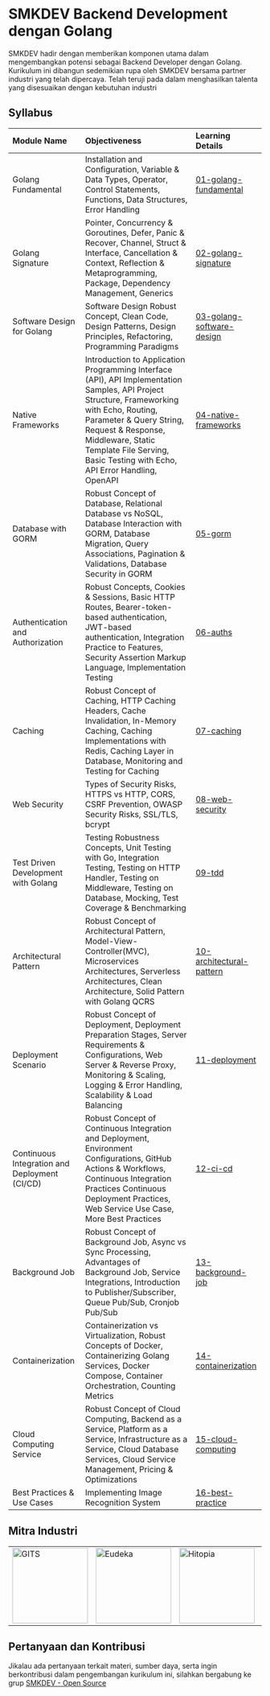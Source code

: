 # SMKDEV Backend Development dengan Golang
SMKDEV hadir dengan memberikan komponen utama dalam mengembangkan potensi sebagai Backend Developer dengan Golang. Kurikulum ini dibangun sedemikian rupa oleh SMKDEV bersama partner industri yang telah dipercaya. Telah teruji pada dalam menghasilkan talenta yang disesuaikan dengan kebutuhan industri



## Syllabus

| Module Name | Objectiveness | Learning Details |
|:---|:---|:---|
| Golang Fundamental | Installation and Configuration, Variable & Data Types, Operator, Control Statements, Functions, Data Structures, Error Handling | [01-golang-fundamental](https://github.com/smkdev-id/smkdev-golang-public/tree/main/bootcamps/01-golang-fundamental) |
| Golang Signature | Pointer, Concurrency & Goroutines, Defer, Panic & Recover, Channel, Struct & Interface, Cancellation & Context, Reflection & Metaprogramming, Package, Dependency Management, Generics | [02-golang-signature](https://github.com/smkdev-id/smkdev-golang-public/tree/main/bootcamps/02-golang-signature) |
| Software Design for Golang | Software Design Robust Concept, Clean Code, Design Patterns, Design Principles, Refactoring, Programming Paradigms | [03-golang-software-design](https://github.com/smkdev-id/smkdev-golang-public/tree/main/bootcamps/03-golang-software-design) |
| Native Frameworks | Introduction to Application Programming Interface (API), API Implementation Samples, API Project Structure, Frameworking with Echo, Routing, Parameter & Query String, Request & Response, Middleware, Static Template File Serving, Basic Testing with Echo, API Error Handling, OpenAPI | [04-native-frameworks](https://github.com/smkdev-id/smkdev-golang-public/tree/main/bootcamps/04-native-frameworks) |
| Database with GORM | Robust Concept of Database, Relational Database vs NoSQL, Database Interaction with GORM, Database Migration, Query Associations, Pagination & Validations, Database Security in GORM | [05-gorm](https://github.com/smkdev-id/smkdev-golang-public/tree/main/bootcamps/05-gorm) |
| Authentication and Authorization | Robust Concepts, Cookies & Sessions, Basic HTTP Routes, Bearer-token-based authentication, JWT-based authentication, Integration Practice to Features, Security Assertion Markup Language, Implementation Testing | [06-auths](https://github.com/smkdev-id/smkdev-golang-public/tree/main/bootcamps/06-auths) |
| Caching | Robust Concept of Caching, HTTP Caching Headers, Cache Invalidation, In-Memory Caching, Caching Implementations with Redis, Caching Layer in Database, Monitoring and Testing for Caching | [07-caching](https://github.com/smkdev-id/smkdev-golang-public/tree/main/bootcamps/07-caching) |
| Web Security | Types of Security Risks, HTTPS vs HTTP, CORS, CSRF Prevention, OWASP Security Risks, SSL/TLS, bcrypt | [08-web-security](https://github.com/smkdev-id/smkdev-golang-public/tree/main/bootcamps/08-web-security) |
| Test Driven Development with Golang | Testing Robustness Concepts, Unit Testing with Go, Integration Testing, Testing on HTTP Handler, Testing on Middleware, Testing on Database, Mocking, Test Coverage & Benchmarking | [09-tdd](https://github.com/smkdev-id/smkdev-golang-public/tree/main/bootcamps/09-tdd) |
| Architectural Pattern | Robust Concept of Architectural Pattern, Model-View-Controller(MVC), Microservices Architectures, Serverless Architectures, Clean Architecture, Solid Pattern with Golang QCRS | [10-architectural-pattern](https://github.com/smkdev-id/smkdev-golang-public/tree/main/bootcamps/10-architectural-pattern) |
| Deployment Scenario | Robust Concept of Deployment, Deployment Preparation Stages, Server Requirements & Configurations, Web Server & Reverse Proxy, Monitoring & Scaling, Logging & Error Handling, Scalability & Load Balancing | [11-deployment](https://github.com/smkdev-id/smkdev-golang-public/tree/main/bootcamps/11-deployment) |
| Continuous Integration and Deployment (CI/CD) | Robust Concept of Continuous Integration and Deployment, Environment Configurations, GitHub Actions & Workflows, Continuous Integration Practices Continuous Deployment Practices, Web Service Use Case, More Best Practices | [12-ci-cd](https://github.com/smkdev-id/smkdev-golang-public/tree/main/bootcamps/12-ci-cd) |
| Background Job | Robust Concept of Background Job, Async vs Sync Processing, Advantages of Background Job, Service Integrations, Introduction to Publisher/Subscriber, Queue Pub/Sub, Cronjob Pub/Sub | [13-background-job](https://github.com/smkdev-id/smkdev-golang-public/tree/main/bootcamps/13-background-job) |
| Containerization | Containerization vs Virtualization, Robust Concepts of Docker, Containerizing Golang Services, Docker Compose, Container Orchestration, Counting Metrics | [14-containerization](https://github.com/smkdev-id/smkdev-golang-public/tree/main/bootcamps/14-containerization) |
| Cloud Computing Service | Robust Concept of Cloud Computing, Backend as a Service, Platform as a Service, Infrastructure as a Service, Cloud Database Services, Cloud Service Management, Pricing & Optimizations | [15-cloud-computing](https://github.com/smkdev-id/smkdev-golang-public/tree/main/bootcamps/15-cloud-computing) |
| Best Practices & Use Cases| Implementing Image Recognition System | [16-best-practice](https://github.com/smkdev-id/smkdev-golang-public/tree/main/bootcamps/16-best-practice) |


## Mitra Industri

<div align="center">
    <table>
    <tr>
        <td>
        <a href="https://gits.id/">
            <img src="https://git.gits.id/uploads/-/system/appearance/logo/1/Logo-Main__1_.png" alt="GITS" width="150"/>
        </a>
        </td>
        <td>
        <a href="https://www.eudeka.id/">
            <img src="https://eudeka.storage.googleapis.com/wp/logo-eudeka-512x512-1-300x300.png" alt="Eudeka" width="150"/>
        </a>
        </td>
        <td>
        <a href="https://hitopia.id/">
            <img src="https://hitopia.id/wp-content/uploads/2023/04/Logo-Deep-Hitopia-Brown-min-Copy.png" alt="Hitopia" width="150"/>
        </a>
        </td>
        <td>
        <a href="https://arkana.co.id/">
            <img src="https://arkana.com.my/web/image/res.partner/1/image?unique=93368ff" alt="Arkana" width="150"/>
        </a>
        </td>
        <td>
        <a href="https://mantab.one/en/">
            <img src="https://mantab.one/wp-content/uploads/2024/05/logo.png" alt="Mantab One" width="150"/>
        </a>
        </td>
        <td>
        <a href="https://volantis.io/">
            <img src="https://encrypted-tbn0.gstatic.com/images?q=tbn:ANd9GcSd-YWd6j6ZfTCJ7X8pv_n96QnZQtd8qAwwfQ&s" alt="Volantis" width="150"/>
        </a>
        </td>
    </tr>
    </table>
</div>


## Pertanyaan dan Kontribusi
Jikalau ada pertanyaan terkait materi, sumber daya, serta ingin berkontribusi dalam pengembangan kurikulum ini, silahkan bergabung ke grup [SMKDEV - Open Source](https://chat.whatsapp.com/GdfDe93psAx21Z4JdsBqsg)
